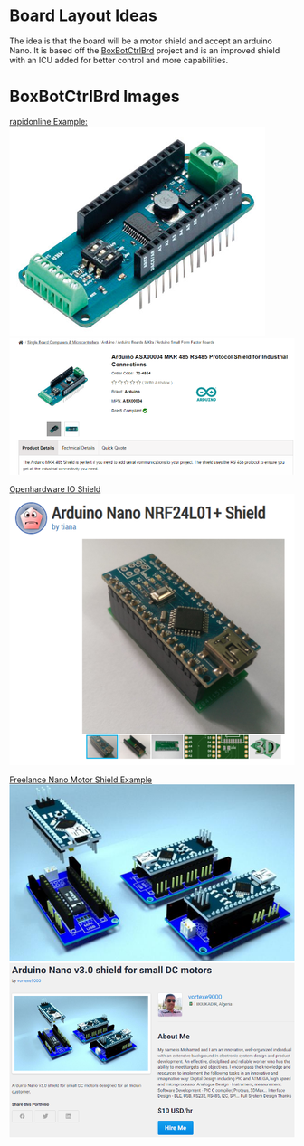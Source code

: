 # Board Layout Ideas  

The idea is that the board will be a motor shield and accept an arduino Nano.  It is based off the [BoxBotCtrlBrd](https://github.com/floppydisk525/BoxBotCtrlBrd) project and is an improved shield with an ICU added for better control and more capabilities.  

# BoxBotCtrlBrd Images  



[rapidonline Example:](https://www.rapidonline.com/arduino-asx00004-mkr-485-rs485-protocol-shield-for-industrial-connections-73-4854)  
![alt text][rapidonline1]
![alt text][rapidonline2]

[Openhardware IO Shield](https://www.openhardware.io/view/710/Arduino-Nano-NRF24L01-Shield#tabs-comments)  
![alt text][openhardware]

[Freelance Nano Motor Shield Example](https://www.freelancer.com/u/vortexe9000/portfolio/Arduino-Nano-v30-shield-for-small-DC-motors-3527320)  
![alt text][freelance1]
![alt text][freelance2]

[rapidonline1]:/images/rapidonline1.PNG "Shield Example"
[rapidonline2]:/images/rapidonline2.PNG "Shield Example"
[openhardware]:/images/openhardware.PNG "Shield Example"
[freelance1]:/images/freelance1.PNG "Shield Example"
[freelance2]:/images/freelance2.PNG "Shield Example"
[boxbot1]:
[boxbot2]:
